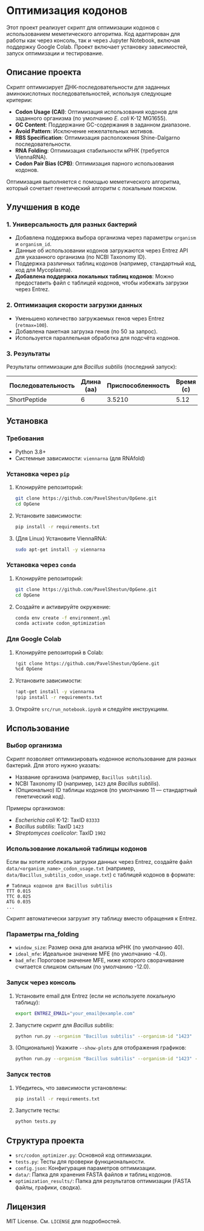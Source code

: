# Оптимизация кодонов

Этот проект реализует скрипт для оптимизации кодонов с использованием меметического алгоритма. Код адаптирован для работы как через консоль, так и через Jupyter Notebook, включая поддержку Google Colab. Проект включает установку зависимостей, запуск оптимизации и тестирование.

## Описание проекта

Скрипт оптимизирует ДНК-последовательности для заданных аминокислотных последовательностей, используя следующие критерии:
- **Codon Usage (CAI)**: Оптимизация использования кодонов для заданного организма (по умолчанию *E. coli* K-12 MG1655).
- **GC Content**: Поддержание GC-содержания в заданном диапазоне.
- **Avoid Pattern**: Исключение нежелательных мотивов.
- **RBS Specification**: Оптимизация расположения Shine-Dalgarno последовательности.
- **RNA Folding**: Оптимизация стабильности мРНК (требуется ViennaRNA).
- **Codon Pair Bias (CPB)**: Оптимизация парного использования кодонов.

Оптимизация выполняется с помощью меметического алгоритма, который сочетает генетический алгоритм с локальным поиском.

## Улучшения в коде

### 1. Универсальность для разных бактерий
- Добавлена поддержка выбора организма через параметры `organism` и `organism_id`.
- Данные об использовании кодонов загружаются через Entrez API для указанного организма (по NCBI Taxonomy ID).
- Поддержка различных таблиц кодонов (например, стандартный код, код для Mycoplasma).
- **Добавлена поддержка локальных таблиц кодонов**: Можно предоставить файл с таблицей кодонов, чтобы избежать загрузки через Entrez.

### 2. Оптимизация скорости загрузки данных
- Уменьшено количество загружаемых генов через Entrez (`retmax=100`).
- Добавлена пакетная загрузка генов (по 50 за запрос).
- Используется параллельная обработка для подсчёта кодонов.

### 3. Результаты
Результаты оптимизации для *Bacillus subtilis* (последний запуск):

| Последовательность   | Длина (aa) | Приспособленность | Время (с) | GC Content | CAI    |
|----------------------|------------|-------------------|-----------|------------|--------|
| ShortPeptide         | 6          | 3.5210            | 5.12      | 0.500      | 0.8921 |

## Установка

### Требования
- Python 3.8+
- Системные зависимости: `viennarna` (для RNAfold)

### Установка через `pip`
1. Клонируйте репозиторий:
   ```bash
   git clone https://github.com/PavelShestun/OpGene.git
   cd OpGene
   ```
2. Установите зависимости:
   ```bash
   pip install -r requirements.txt
   ```
3. (Для Linux) Установите ViennaRNA:
   ```bash
   sudo apt-get install -y viennarna
   ```

### Установка через `conda`
1. Клонируйте репозиторий:
   ```bash
   git clone https://github.com/PavelShestun/OpGene.git
   cd OpGene
   ```
2. Создайте и активируйте окружение:
   ```bash
   conda env create -f environment.yml
   conda activate codon_optimization
   ```

### Для Google Colab
1. Клонируйте репозиторий в Colab:
   ```bash
   !git clone https://github.com/PavelShestun/OpGene.git
   %cd OpGene
   ```
2. Установите зависимости:
   ```bash
   !apt-get install -y viennarna
   !pip install -r requirements.txt
   ```
3. Откройте `src/run_notebook.ipynb` и следуйте инструкциям.

## Использование

### Выбор организма
Скрипт позволяет оптимизировать кодонное использование для разных бактерий. Для этого нужно указать:
- Название организма (например, `Bacillus subtilis`).
- NCBI Taxonomy ID (например, `1423` для *Bacillus subtilis*).
- (Опционально) ID таблицы кодонов (по умолчанию 11 — стандартный генетический код).

Примеры организмов:
- *Escherichia coli* K-12: TaxID `83333`
- *Bacillus subtilis*: TaxID `1423`
- *Streptomyces coelicolor*: TaxID `1902`

### Использование локальной таблицы кодонов
Если вы хотите избежать загрузки данных через Entrez, создайте файл `data/<organism_name>_codon_usage.txt` (например, `data/Bacillus_subtilis_codon_usage.txt`) с таблицей кодонов в формате:
```
# Таблица кодонов для Bacillus subtilis
TTT 0.015
TTC 0.025
ATG 0.035
...
```
Скрипт автоматически загрузит эту таблицу вместо обращения к Entrez.

### Параметры rna_folding
- `window_size`: Размер окна для анализа мРНК (по умолчанию 40).
- `ideal_mfe`: Идеальное значение MFE (по умолчанию -4.0).
- `bad_mfe`: Пороговое значение MFE, ниже которого сворачивание считается слишком сильным (по умолчанию -12.0).

### Запуск через консоль
1. Установите email для Entrez (если не используете локальную таблицу):
   ```bash
   export ENTREZ_EMAIL="your_email@example.com"
   ```
2. Запустите скрипт для *Bacillus subtilis*:
   ```bash
   python run.py --organism "Bacillus subtilis" --organism-id "1423"
   ```
3. (Опционально) Укажите `--show-plots` для отображения графиков:
   ```bash
   python run.py --organism "Bacillus subtilis" --organism-id "1423" --show-plots
   ```

### Запуск тестов
1. Убедитесь, что зависимости установлены:
   ```bash
   pip install -r requirements.txt
   ```
2. Запустите тесты:
   ```bash
   python tests.py
   ```

## Структура проекта
- `src/codon_optimizer.py`: Основной код оптимизации.
- `tests.py`: Тесты для проверки функциональности.
- `config.json`: Конфигурация параметров оптимизации.
- `data/`: Папка для хранения FASTA файлов и таблиц кодонов.
- `optimization_results/`: Папка для результатов оптимизации (FASTA файлы, графики, сводка).

## Лицензия
MIT License. См. `LICENSE` для подробностей.